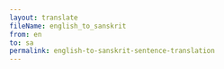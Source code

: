```yaml
--- 
layout: translate 
fileName: english_to_sanskrit 
from: en
to: sa 
permalink: english-to-sanskrit-sentence-translation
---
```

